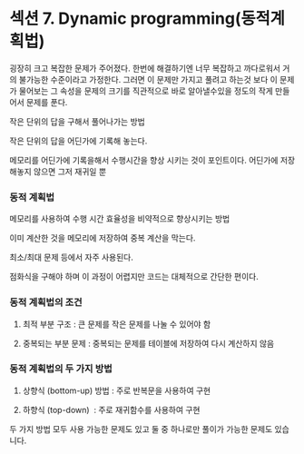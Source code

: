 # 섹션 7. Dynamic programming(동적계획법)

굉장히 크고 복잡한 문제가 주어졌다. 한번에 해결하기엔 너무 복잡하고 까다로워서 거의 불가능한 수준이라고 가정한다. 그러면 이 문제만 가지고 풀려고 하는것 보다 이 문제가 물어보는 그 속성을 문제의 크기를 직관적으로 바로 알아낼수있을 정도의 작게 만들어서 문제를 푼다.

작은 단위의 답을 구해서 풀어나가는 방법

작은 단위의 답을 어딘가에 기록해 놓는다.

메모리를 어딘가에 기록을해서 수행시간을 향상 시키는 것이 포인트이다. 어딘가에 저장해놓지 않으면 그저 재귀일 뿐

### 동적 계획법

메모리를 사용하여 수행 시간 효율성을 비약적으로 향상시키는 방법

이미 계산한 것을 메모리에 저장하여 중복 계산을 막는다.

최소/최대 문제 등에서 자주 사용된다.

점화식을 구해야 하며 이 과정이 어렵지만 코드는 대체적으로 간단한 편이다.

### 동적 계획법의 조건

1. 최적 부분 구조 : 큰 문제를 작은 문제를 나눌 수 있어야 함

2. 중복되는 부분 문제 : 중복되는 문제를 테이블에 저장하여 다시 계산하지 않음

### 동적 계획법의 두 가지 방법

1. 상향식 (bottom-up) 방법 : 주로 반복문을 사용하여 구현

2. 하향식 (top-down)  : 주로 재귀함수를 사용하여 구현

두 가지 방법 모두 사용 가능한 문제도 있고 둘 중 하나로만 풀이가 가능한 문제도 있습니다.

